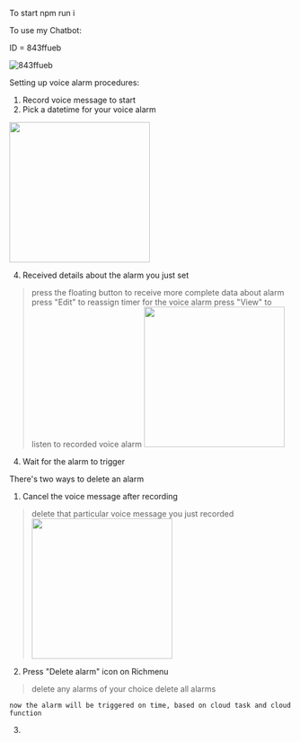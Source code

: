 

To start
npm run i

To use my Chatbot:

ID = 843ffueb

![843ffueb](https://user-images.githubusercontent.com/75115433/201181405-bc23f1ce-d9d7-465f-8c1f-b47d76a80186.png)

Setting up voice alarm procedures:
1. Record voice message to start
2. Pick a datetime for your voice alarm
<img src="https://user-images.githubusercontent.com/75115433/201287327-78389f5c-90a0-4f83-a563-c55163c43a50.gif" width="250"/>

4. Received details about the alarm you just set
> press the floating button to receive more complete data about alarm
> press "Edit" to reassign timer for the voice alarm
> press "View" to listen to recorded voice alarm
> <img src="https://user-images.githubusercontent.com/75115433/201287338-0f075bff-287f-4eb9-99d2-1f1d23af15d7.gif" width="250"/>

4. Wait for the alarm to trigger


There's two ways to delete an alarm
1. Cancel the voice message after recording 
> delete that particular voice message you just recorded
> <img src="https://user-images.githubusercontent.com/75115433/201287361-0631005a-957c-4d35-bb0d-63e4b0263306.gif" width="250"/>

2. Press "Delete alarm" icon on Richmenu
> delete any alarms of your choice
> delete all alarms 

`now the alarm will be triggered on time, based on cloud task and cloud function`

3. 
